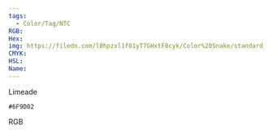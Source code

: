 ```yaml
---
tags:
  - Color/Tag/NTC
RGB:
Hex:
img: https://filedn.com/l0hpzxl1f01yT7GHxtF8cyk/Color%20Snake/standard_csv_to_svg/%23/6F9D02.svg
CMYK:
HSL:
Name:
---
```

Limeade
```palette
#6F9D02
```
RGB
